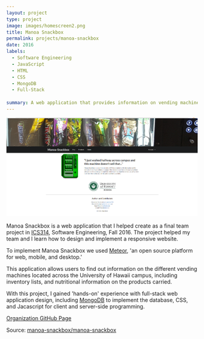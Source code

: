 ```yaml
---
layout: project
type: project
image: images/homescreen2.png
title: Manoa Snackbox
permalink: projects/manoa-snackbox
date: 2016
labels:
  - Software Engineering
  - JavaScript
  - HTML
  - CSS
  - MongoDB
  - Full-Stack
  
summary: A web application that provides information on vending machines across the University of Hawaii campus.
---
```

 
  <img class="ui medium right floated rounded image" src="../images/homescreen.png">

Manoa Snackbox is a web application that I helped create as a final team project in [ICS314](http://www.catalog.hawaii.edu/courses/departments/ics.htm), Software Engineering, Fall 2016. The project helped my team and I learn how to design and implement a responsive website. 

To implement Manoa Snackbox we used [Meteor](https://www.meteor.com/), 'an open source platform for web, mobile, and desktop.' 
 
This application allows users to find out information on the different vending machines located across the University of Hawaii campus, including inventory lists, and nutritional information on the products carried. 

With this project, I gained 'hands-on' experience with full-stack web application design, including [MongoDB](https://www.mongodb.com/) to implement the database, CSS, and Jacascript for client and server-side programming. 

[Organization GitHub Page](https://manoa-snackbox.github.io/)

Source: <a href="https://github.com/manoa-snackbox/manoa-snackbox"><i class="large github icon"></i>manoa-snackbox/manoa-snackbox</a>





